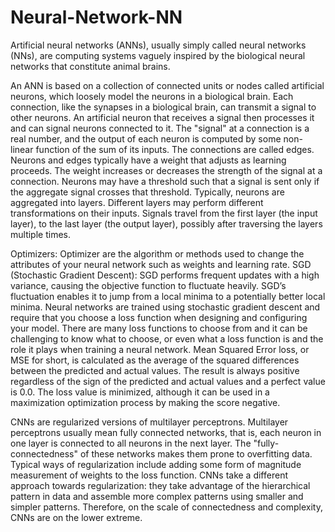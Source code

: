 # Neural-Network-NN
Artificial neural networks (ANNs), usually simply called neural networks (NNs), are computing systems vaguely inspired by the biological neural networks that constitute animal brains.

An ANN is based on a collection of connected units or nodes called artificial neurons, which loosely model the neurons in a biological brain. Each connection, like the synapses in a biological brain, can transmit a signal to other neurons. An artificial neuron that receives a signal then processes it and can signal neurons connected to it. The "signal" at a connection is a real number, and the output of each neuron is computed by some non-linear function of the sum of its inputs. The connections are called edges. Neurons and edges typically have a weight that adjusts as learning proceeds. The weight increases or decreases the strength of the signal at a connection. Neurons may have a threshold such that a signal is sent only if the aggregate signal crosses that threshold. Typically, neurons are aggregated into layers. Different layers may perform different transformations on their inputs. Signals travel from the first layer (the input layer), to the last layer (the output layer), possibly after traversing the layers multiple times.



Optimizers: Optimizer are the algorithm or methods used to change the attributes of your neural network such as weights and learning rate.
SGD (Stochastic Gradient Descent):
SGD performs frequent updates with a high variance, causing the objective function to fluctuate heavily. SGD’s fluctuation enables it to jump from a local minima to a potentially better local minima.
Neural networks are trained using stochastic gradient descent and require that you choose a loss function when designing and configuring your model.
There are many loss functions to choose from and it can be challenging to know what to choose, or even what a loss function is and the role it plays when training a neural network.
Mean Squared Error loss, or MSE for short, is calculated as the average of the squared differences between the predicted and actual values. The result is always positive regardless of the sign of the predicted and actual values and a perfect value is 0.0. The loss value is minimized, although it can be used in a maximization optimization process by making the score negative.

CNNs are regularized versions of multilayer perceptrons. Multilayer perceptrons usually mean fully connected networks, that is, each neuron in one layer is connected to all neurons in the next layer. The "fully-connectedness" of these networks makes them prone to overfitting data. Typical ways of regularization include adding some form of magnitude measurement of weights to the loss function. CNNs take a different approach towards regularization: they take advantage of the hierarchical pattern in data and assemble more complex patterns using smaller and simpler patterns. Therefore, on the scale of connectedness and complexity, CNNs are on the lower extreme.

